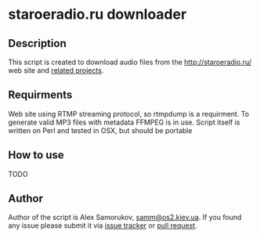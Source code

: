 # staroeradio.ru downloader
## Description
This script is created to download audio files from the http://staroeradio.ru/ web site and [related projects](http://www.audiopedia.su/). 
## Requirments
Web site using RTMP streaming protocol, so rtmpdump is a requirment. To generate valid MP3 files with metadata FFMPEG is in use. Script itself is written on Perl and tested in OSX, but should be portable
## How to use
TODO
## Author
Author of the script is Alex Samorukov, samm@os2.kiev.ua. If you found any issue please submit it via [issue tracker](https://github.com/samm-git/staroeradio-dl/issues) or [pull request](https://github.com/samm-git/staroeradio-dl/pulls). 
